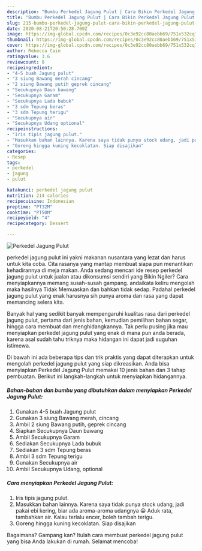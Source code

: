 ```yaml
---
description: "Bumbu Perkedel Jagung Pulut | Cara Bikin Perkedel Jagung Pulut Yang Sedap"
title: "Bumbu Perkedel Jagung Pulut | Cara Bikin Perkedel Jagung Pulut Yang Sedap"
slug: 215-bumbu-perkedel-jagung-pulut-cara-bikin-perkedel-jagung-pulut-yang-sedap
date: 2020-08-21T20:50:28.700Z
image: https://img-global.cpcdn.com/recipes/0c3e92cc80aebb69/751x532cq70/perkedel-jagung-pulut-foto-resep-utama.jpg
thumbnail: https://img-global.cpcdn.com/recipes/0c3e92cc80aebb69/751x532cq70/perkedel-jagung-pulut-foto-resep-utama.jpg
cover: https://img-global.cpcdn.com/recipes/0c3e92cc80aebb69/751x532cq70/perkedel-jagung-pulut-foto-resep-utama.jpg
author: Rebecca Cain
ratingvalue: 3.6
reviewcount: 8
recipeingredient:
- "4-5 buah Jagung pulut"
- "3 siung Bawang merah cincang"
- "2 siung Bawang putih geprek cincang"
- "Secukupnya Daun bawang"
- "Secukupnya Garam"
- "Secukupnya Lada bubuk"
- "3 sdm Tepung beras"
- "3 sdm Tepung terigu"
- "Secukupnya air"
- "Secukupnya Udang optional"
recipeinstructions:
- "Iris tipis jagung pulut."
- "Masukkan bahan lainnya. Karena saya tidak punya stock udang, jadi pakai ebi kering, biar ada aroma-aroma udangnya 😀 Aduk rata, tambahkan air. Kalau terlalu encer, boleh tambah terigu."
- "Goreng hingga kuning kecoklatan. Siap disajikan"
categories:
- Resep
tags:
- perkedel
- jagung
- pulut

katakunci: perkedel jagung pulut 
nutrition: 214 calories
recipecuisine: Indonesian
preptime: "PT32M"
cooktime: "PT50M"
recipeyield: "4"
recipecategory: Dessert

---
```



![Perkedel Jagung Pulut](https://img-global.cpcdn.com/recipes/0c3e92cc80aebb69/751x532cq70/perkedel-jagung-pulut-foto-resep-utama.jpg)


perkedel jagung pulut ini yakni makanan nusantara yang lezat dan harus untuk kita coba. Cita rasanya yang mantap membuat siapa pun menantikan kehadirannya di meja makan.
Anda sedang mencari ide resep perkedel jagung pulut untuk jualan atau dikonsumsi sendiri yang Bikin Ngiler? Cara menyiapkannya memang susah-susah gampang. andaikata keliru mengolah maka hasilnya Tidak Memuaskan dan bahkan tidak sedap. Padahal perkedel jagung pulut yang enak harusnya sih punya aroma dan rasa yang dapat memancing selera kita.

Banyak hal yang sedikit banyak mempengaruhi kualitas rasa dari perkedel jagung pulut, pertama dari jenis bahan, kemudian pemilihan bahan segar, hingga cara membuat dan menghidangkannya. Tak perlu pusing jika mau menyiapkan perkedel jagung pulut yang enak di mana pun anda berada, karena asal sudah tahu triknya maka hidangan ini dapat jadi suguhan istimewa.




Di bawah ini ada beberapa tips dan trik praktis yang dapat diterapkan untuk mengolah perkedel jagung pulut yang siap dikreasikan. Anda bisa menyiapkan Perkedel Jagung Pulut memakai 10 jenis bahan dan 3 tahap pembuatan. Berikut ini langkah-langkah untuk menyiapkan hidangannya.

<!--inarticleads1-->

##### Bahan-bahan dan bumbu yang dibutuhkan dalam menyiapkan Perkedel Jagung Pulut:

1. Gunakan 4-5 buah Jagung pulut
1. Gunakan 3 siung Bawang merah, cincang
1. Ambil 2 siung Bawang putih, geprek cincang
1. Siapkan Secukupnya Daun bawang
1. Ambil Secukupnya Garam
1. Sediakan Secukupnya Lada bubuk
1. Sediakan 3 sdm Tepung beras
1. Ambil 3 sdm Tepung terigu
1. Gunakan Secukupnya air
1. Ambil Secukupnya Udang, optional




<!--inarticleads2-->

##### Cara menyiapkan Perkedel Jagung Pulut:

1. Iris tipis jagung pulut.
1. Masukkan bahan lainnya. Karena saya tidak punya stock udang, jadi pakai ebi kering, biar ada aroma-aroma udangnya 😀 Aduk rata, tambahkan air. Kalau terlalu encer, boleh tambah terigu.
1. Goreng hingga kuning kecoklatan. Siap disajikan




Bagaimana? Gampang kan? Itulah cara membuat perkedel jagung pulut yang bisa Anda lakukan di rumah. Selamat mencoba!
